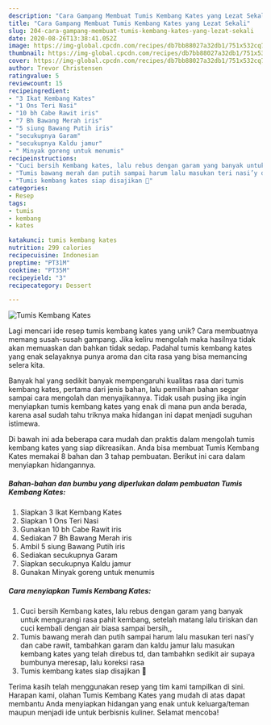 ```yaml
---
description: "Cara Gampang Membuat Tumis Kembang Kates yang Lezat Sekali"
title: "Cara Gampang Membuat Tumis Kembang Kates yang Lezat Sekali"
slug: 204-cara-gampang-membuat-tumis-kembang-kates-yang-lezat-sekali
date: 2020-08-26T13:38:41.052Z
image: https://img-global.cpcdn.com/recipes/db7bb88027a32db1/751x532cq70/tumis-kembang-kates-foto-resep-utama.jpg
thumbnail: https://img-global.cpcdn.com/recipes/db7bb88027a32db1/751x532cq70/tumis-kembang-kates-foto-resep-utama.jpg
cover: https://img-global.cpcdn.com/recipes/db7bb88027a32db1/751x532cq70/tumis-kembang-kates-foto-resep-utama.jpg
author: Trevor Christensen
ratingvalue: 5
reviewcount: 15
recipeingredient:
- "3 Ikat Kembang Kates"
- "1 Ons Teri Nasi"
- "10 bh Cabe Rawit iris"
- "7 Bh Bawang Merah iris"
- "5 siung Bawang Putih iris"
- "secukupnya Garam"
- "secukupnya Kaldu jamur"
- " Minyak goreng untuk menumis"
recipeinstructions:
- "Cuci bersih Kembang kates, lalu rebus dengan garam yang banyak untuk mengurangi rasa pahit kembang, setelah matang lalu tiriskan dan cuci kembali dengan air biasa sampai bersih,,"
- "Tumis bawang merah dan putih sampai harum lalu masukan teri nasi’y dan cabe rawit, tambahkan garam dan kaldu jamur lalu masukan kembang kates yang telah direbus td, dan tambahkn sedikit air supaya bumbunya meresap, lalu koreksi rasa"
- "Tumis kembang kates siap disajikan 🤗"
categories:
- Resep
tags:
- tumis
- kembang
- kates

katakunci: tumis kembang kates 
nutrition: 299 calories
recipecuisine: Indonesian
preptime: "PT31M"
cooktime: "PT35M"
recipeyield: "3"
recipecategory: Dessert

---
```



![Tumis Kembang Kates](https://img-global.cpcdn.com/recipes/db7bb88027a32db1/751x532cq70/tumis-kembang-kates-foto-resep-utama.jpg)

Lagi mencari ide resep tumis kembang kates yang unik? Cara membuatnya memang susah-susah gampang. Jika keliru mengolah maka hasilnya tidak akan memuaskan dan bahkan tidak sedap. Padahal tumis kembang kates yang enak selayaknya punya aroma dan cita rasa yang bisa memancing selera kita.



Banyak hal yang sedikit banyak mempengaruhi kualitas rasa dari tumis kembang kates, pertama dari jenis bahan, lalu pemilihan bahan segar sampai cara mengolah dan menyajikannya. Tidak usah pusing jika ingin menyiapkan tumis kembang kates yang enak di mana pun anda berada, karena asal sudah tahu triknya maka hidangan ini dapat menjadi suguhan istimewa.


Di bawah ini ada beberapa cara mudah dan praktis dalam mengolah tumis kembang kates yang siap dikreasikan. Anda bisa membuat Tumis Kembang Kates memakai 8 bahan dan 3 tahap pembuatan. Berikut ini cara dalam menyiapkan hidangannya.

<!--inarticleads1-->

##### Bahan-bahan dan bumbu yang diperlukan dalam pembuatan Tumis Kembang Kates:

1. Siapkan 3 Ikat Kembang Kates
1. Siapkan 1 Ons Teri Nasi
1. Gunakan 10 bh Cabe Rawit iris
1. Sediakan 7 Bh Bawang Merah iris
1. Ambil 5 siung Bawang Putih iris
1. Sediakan secukupnya Garam
1. Siapkan secukupnya Kaldu jamur
1. Gunakan  Minyak goreng untuk menumis




<!--inarticleads2-->

##### Cara menyiapkan Tumis Kembang Kates:

1. Cuci bersih Kembang kates, lalu rebus dengan garam yang banyak untuk mengurangi rasa pahit kembang, setelah matang lalu tiriskan dan cuci kembali dengan air biasa sampai bersih,,
1. Tumis bawang merah dan putih sampai harum lalu masukan teri nasi’y dan cabe rawit, tambahkan garam dan kaldu jamur lalu masukan kembang kates yang telah direbus td, dan tambahkn sedikit air supaya bumbunya meresap, lalu koreksi rasa
1. Tumis kembang kates siap disajikan 🤗




Terima kasih telah menggunakan resep yang tim kami tampilkan di sini. Harapan kami, olahan Tumis Kembang Kates yang mudah di atas dapat membantu Anda menyiapkan hidangan yang enak untuk keluarga/teman maupun menjadi ide untuk berbisnis kuliner. Selamat mencoba!
